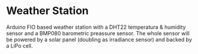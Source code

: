 Weather Station
=================

Arduino FIO based weather station with a DHT22 temperatura & humidity sensor and a BMP080 barometric preassure sensor.
The whole sensor will be powered by a solar panel (doubling as irradiance sensor) and backed by a LiPo cell.

